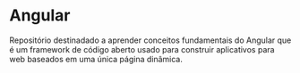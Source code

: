 # Angular

Repositório destinadado a aprender conceitos fundamentais do Angular que é um framework de código aberto usado para construir aplicativos para web baseados em uma única página dinâmica. 
